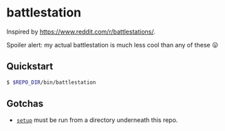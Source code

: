 # battlestation

Inspired by https://www.reddit.com/r/battlestations/.

Spoiler alert: my actual battlestation is much less cool than any of these :stuck_out_tongue:

## Quickstart

```bash
$ $REPO_DIR/bin/battlestation
```

## Gotchas

- [`setup`](bin/setup) must be run from a directory underneath this repo.
